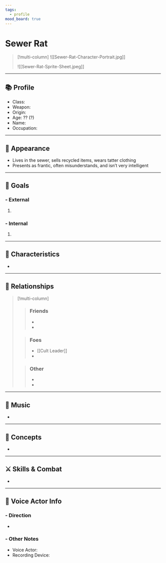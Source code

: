 ```yaml
---
tags:
  - profile
mood_board: true
---
```

# Sewer Rat

>[!multi-column]
>![[Sewer-Rat-Character-Portrait.jpg]]
>
>![[Sewer-Rat-Sprite-Sheet.jpeg]]

---
## 📚 Profile

- Class: 
- Weapon: 
- Origin: 
- Age: ?? (?)
- Name: 
- Occupation: 

---
## 💅 Appearance

- Lives in the sewer, sells recycled items, wears tatter clothing
- Presents as frantic, often misunderstands, and isn’t very intelligent 

---
## 🏁 Goals

### - External
1. 

### - Internal
 1. 

---
## 🎨 Characteristics

- 

---
## 🤝 Relationships

>[!multi-column]
>> ### Friends
>> - 
>> - 
>
>>### Foes
>> - [[Cult Leader]]
>> - 
>
>> ### Other
>> -
>> -

---
## 🎵 Music

- 

---
## 💭 Concepts 

- 

---
## ⚔ Skills & Combat

- 

---
## 🎤 Voice Actor Info

### - Direction
- 

### - Other Notes
- Voice Actor:
- Recording Device: 